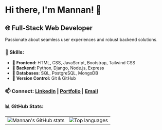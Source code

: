 # Hi there, I'm Mannan! 👋

## 🌐 Full-Stack Web Developer

Passionate about seamless user experiences and robust backend solutions.

### 🚀 Skills:
- 🌟 **Frontend:** HTML, CSS, JavaScript, Bootstrap, Tailwind CSS
- 🌟 **Backend:** Python, Django, Node.js, Express
- 🌟 **Databases:** SQL, PostgreSQL, MongoDB
- 🌟 **Version Control:** Git & GitHub

### 📫 Connect: [LinkedIn](link) | [Portfolio](link) | [Email](mailto:abdul.mannan6153@gmail.com)

### 📊 GitHub Stats:

<table>
  <tr>
    <td>
      <img alt="Mannan's GitHub stats" src="https://github-readme-stats.vercel.app/api?username=mannan6153&show_icons=true&theme=radical" />
    </td>
    <td>
      <img alt="Top languages" src="https://github-readme-stats.vercel.app/api/top-langs/?username=mannan6153&layout=compact&theme=radical" />
    </td>
  </tr>
</table>


